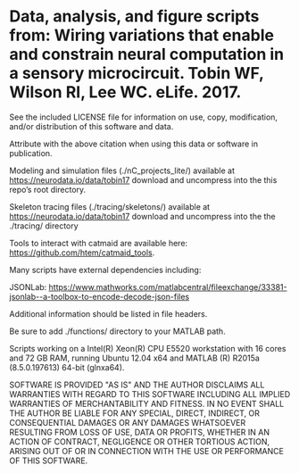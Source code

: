 # Data, analysis, and figure scripts from: Wiring variations that enable and constrain neural computation in a sensory microcircuit. Tobin WF, Wilson RI, Lee WC. eLife. 2017.

See the included LICENSE file for information on use, copy, modification, and/or distribution of this software and data. 

Attribute with the above citation when using this data or software in publication.


Modeling and simulation files (./nC_projects_lite/) available at https://neurodata.io/data/tobin17 download and uncompress into the this repo’s root directory.

Skeleton tracing files (./tracing/skeletons/) available at https://neurodata.io/data/tobin17 download and uncompress into the the ./tracing/ directory
 
Tools to interact with catmaid are available here: https://github.com/htem/catmaid_tools.


Many scripts have external dependencies including:

JSONLab: https://www.mathworks.com/matlabcentral/fileexchange/33381-jsonlab--a-toolbox-to-encode-decode-json-files

Additional information should be listed in file headers.

Be sure to add ./functions/ directory to your MATLAB path.


Scripts working on a Intel(R) Xeon(R) CPU E5520 workstation with 16 cores and 72 GB RAM, running Ubuntu 12.04 x64 and MATLAB (R) R2015a (8.5.0.197613) 64-bit (glnxa64).

SOFTWARE IS PROVIDED "AS IS" AND THE AUTHOR DISCLAIMS ALL WARRANTIES WITH REGARD TO THIS SOFTWARE INCLUDING ALL IMPLIED WARRANTIES OF MERCHANTABILITY AND FITNESS. IN NO EVENT SHALL THE AUTHOR BE LIABLE FOR ANY SPECIAL, DIRECT, INDIRECT, OR CONSEQUENTIAL DAMAGES OR ANY DAMAGES WHATSOEVER RESULTING FROM LOSS OF USE, DATA OR PROFITS, WHETHER IN AN ACTION OF CONTRACT, NEGLIGENCE OR OTHER TORTIOUS ACTION, ARISING OUT OF OR IN CONNECTION WITH THE USE OR PERFORMANCE OF THIS SOFTWARE.
